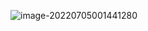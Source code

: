 ![image-20220705001441280](E:\software\Typora\markdown笔记\编程学习\测试.assets\image-20220705001441280.png)

